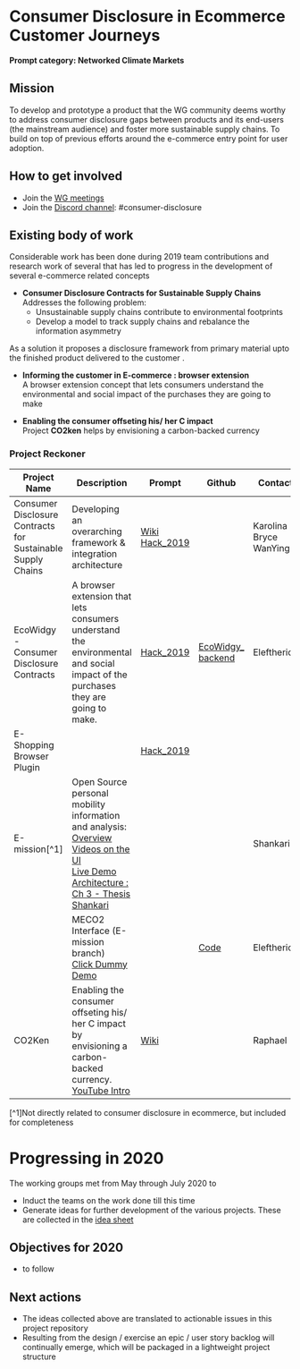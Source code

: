 # Consumer Disclosure in Ecommerce Customer Journeys

**Prompt category: Networked Climate Markets** 

## Mission 
To develop and prototype a product that the WG community deems worthy to address consumer disclosure gaps between products and its end-users (the mainstream audience) and foster more sustainable supply chains. To build on top of previous efforts around the e-commerce entry point for user adoption.

## How to get involved
- Join the [WG meetings](https://collabathon-docs.openclimate.earth/hacks/2020-working-groups/consumer-disclosure-working-group/meetings-2020) 
- Join the [Discord channel](https://discordapp.com/invite/jpD4Vc7): #consumer-disclosure 

## Existing body of work

Considerable work has been done during 2019 team contributions and research work of several that has led to progress in the development of several e-commerce related concepts

- **Consumer Disclosure Contracts for Sustainable Supply Chains**\
Addresses the following problem:
    - Unsustainable supply chains contribute to environmental footprints
    - Develop a model to track supply chains and rebalance the information asymmetry 

As a solution it proposes a disclosure framework from primary material upto the finished product delivered to the customer .

- **Informing the customer in E-commerce : browser extension**<br> 
A browser extension concept that lets consumers understand the environmental and social impact of the purchases they are going to make

- **Enabling the consumer offseting his/ her C impact**\
Project **CO2ken** helps by envisioning a carbon-backed currency

### Project Reckoner

| Project Name                                                | Description                                                                                                                                | Prompt           | Github              | Contact                |
|-------------------------------------------------------------|--------------------------------------------------------------------------------------------------------------------------------------------|------------------|---------------------|------------------------|
| Consumer Disclosure Contracts for Sustainable Supply Chains | Developing an overarching framework &  integration architecture                                                                            | [Wiki   Hack_2019](https://app.gitbook.com/@open-climate/s/open-climate-collabathon/hacks/team-contributions/consumer-disclosure-and-sustainable-supply-chains/single-sustainability-score) |                     | Karolina Bryce WanYing |
| EcoWidgy - Consumer Disclosure Contracts                    | A browser extension that lets consumers understand the environmental and social impact of the purchases they are going to make.            | [Hack_2019](https://collabathon-docs.openclimate.earth/hacks/team-contributions/consumer-disclosure-and-sustainable-supply-chains/consumer-disclosure-contracts-or-eco-widgy)        | [EcoWidgy_   backend](https://github.com/OpenClimateProject/ecowidgy_backend) | Eleftherios            |
| E-Shopping Browser Plugin                                   |                                                                                                                                            | [Hack_2019](https://collabathon-docs.openclimate.earth/hacks/team-contributions/consumer-disclosure-and-sustainable-supply-chains/consumer-disclosure-contracts-or-eco-widgy)        |                     |                        |
| E-mission[^1]                                                   | Open Source personal mobility information and analysis:  <br>[Overview](https://github.com/e-mission/e-mission-docs/#overview)<br>     [Videos on the UI](https://nextcloud.damajash.org/s/MTE4y3tJeX4g6sG)<br>   [Live Demo](https://e-mission.eecs.berkeley.edu/#/client_setup?new_client=urap2017emotion&clear_usercache=true&clear_local_storage=true)<br>    [Architecture : Ch 3 - Thesis Shankari](https://www2.eecs.berkeley.edu/Pubs/TechRpts/2019/EECS-2019-180.pdf) |                  |                     | Shankari               |
|                                                             | MECO2 Interface (E-mission branch)<br>   [Click Dummy Demo](https://xd.adobe.com/view/c95f14ba-4c09-478b-67dd-18ce412dca66-bf6e/)                                                                              |                  | [Code](https://github.com/open-source-lab-DFKI/meco2-phone)                    | Eleftherios            |
| CO2Ken                                                      | Enabling the consumer offseting his/ her C impact by envisioning a carbon-backed currency.   <br> [YouTube Intro](https://youtu.be/r7oeNbfVQ78)                                 | [Wiki](https://collabathon-docs.openclimate.earth/prompts-1/prompts/networked-climate-markets/co2ken)             |                     | Raphael                |
[^1]Not directly related to consumer disclosure in ecommerce, but included for completeness

# Progressing in 2020  

The working groups met from May through July 2020 to 
- Induct the teams on the work done till this time  
- Generate ideas for further development of the various projects.  These are collected in the [idea sheet](https://docs.google.com/spreadsheets/d/1aOJ76HEbkgeFsF7z_4wJlfufQRievMcwAIvPl_aCwRM/edit?usp=sharing) 

## Objectives for 2020
- to follow

## Next actions 
- The ideas collected above are translated to actionable issues in this project repository
- Resulting from the design / exercise an epic / user story backlog will continually emerge, which will be packaged in a lightweight project structure


